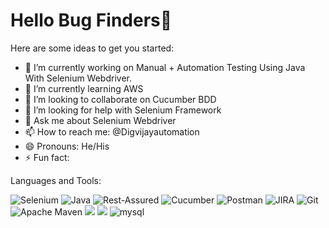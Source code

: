 # Hello Bug Finders👋


Here are some ideas to get you started:

- 🔭 I’m currently working on Manual + Automation Testing Using Java With Selenium Webdriver.
- 🌱 I’m currently learning AWS
- 👯 I’m looking to collaborate on Cucumber BDD
- 🤔 I’m looking for help with Selenium Framework
- 💬 Ask me about Selenium Webdriver
- 📫 How to reach me: @Digvijayautomation
- 😄 Pronouns: He/His
- ⚡ Fun fact: 







Languages and Tools:

<img src="https://camo.githubusercontent.com/34ad4801d9f546894658726034408496421ecd72149ce3a4cceb4af165d38f62/68747470733a2f2f696d672e736869656c64732e696f2f62616467652f73656c656e69756d2532302d43423032412e7376673f267374796c653d666f722d7468652d6261646765266c6f676f3d53656c656e69756d266c6f676f436f6c6f723d7768697465" alt="Selenium" data-canonical-src="https://img.shields.io/badge/selenium%20-CB02A.svg?&amp;style=for-the-badge&amp;logo=Selenium&amp;logoColor=white" style="max-width: 100%;">

<img src="https://camo.githubusercontent.com/6d341bbf578cbaa9d5d9b6953d86c85a655aefade8155ad1b4dce81de1a0ba76/68747470733a2f2f696d672e736869656c64732e696f2f62616467652f2d4a6176612d2532333030373339363f267374796c653d666f722d7468652d6261646765266c6f676f3d4a617661266c6f676f436f6c6f723d7768697465" alt="Java" data-canonical-src="https://img.shields.io/badge/-Java-%23007396?&amp;style=for-the-badge&amp;logo=Java&amp;logoColor=white" style="max-width: 100%;">

<img src="https://camo.githubusercontent.com/63c44d9bfe9a49dde2e1ae5967fd03bf91b79a9f0b6553bec419393851a0b5e3/68747470733a2f2f696d672e736869656c64732e696f2f62616467652f2d52657374253230417373757265642d3442413832453f267374796c653d666f722d7468652d6261646765266c6f676f3d4a617661266c6f676f436f6c6f723d7768697465" alt="Rest-Assured" data-canonical-src="https://img.shields.io/badge/-Rest%20Assured-4BA82E?&amp;style=for-the-badge&amp;logo=Java&amp;logoColor=white" style="max-width: 100%;">

<img src="https://camo.githubusercontent.com/aef9febb9fdc29807d80347317ecc9001c25e8741e3dc761cbda553dd232fc0d/68747470733a2f2f696d672e736869656c64732e696f2f62616467652f2d437563756d6265722d627269676874677265656e3f6c6f676f3d637563756d626572266c6f676f436f6c6f723d7768697465267374796c653d666f722d7468652d6261646765" alt="Cucumber" data-canonical-src="https://img.shields.io/badge/-Cucumber-brightgreen?logo=cucumber&amp;logoColor=white&amp;style=for-the-badge" style="max-width: 100%;">

<img src="https://camo.githubusercontent.com/4729abdff162ed81c76ba4fce03e9afa60c2d521a43ce991c052f5f5dcd01c2e/68747470733a2f2f696d672e736869656c64732e696f2f62616467652f2d506f73746d616e2d2532334646364333373f267374796c653d666f722d7468652d6261646765266c6f676f3d506f73746d616e266c6f676f436f6c6f723d7768697465" alt="Postman" data-canonical-src="https://img.shields.io/badge/-Postman-%23FF6C37?&amp;style=for-the-badge&amp;logo=Postman&amp;logoColor=white" style="max-width: 100%;">

<img src="https://camo.githubusercontent.com/82e0a0b60f84934d60c09967fb21dc36b351c35ed9313ce5c7731d0670bd7c06/68747470733a2f2f696d672e736869656c64732e696f2f62616467652f2d4a4952412d2532333030353243433f267374796c653d666f722d7468652d6261646765266c6f676f3d4a495241266c6f676f436f6c6f723d7768697465" alt="JIRA" data-canonical-src="https://img.shields.io/badge/-JIRA-%230052CC?&amp;style=for-the-badge&amp;logo=JIRA&amp;logoColor=white" style="max-width: 100%;">

<img src="https://camo.githubusercontent.com/ef01ed46f259ef32442e48ce38af5b4a3d7f657e12cd0530d293a205ed57751a/68747470733a2f2f696d672e736869656c64732e696f2f62616467652f6769742532302d2532334630353033322e7376673f267374796c653d666f722d7468652d6261646765266c6f676f3d676974266c6f676f436f6c6f723d7768697465" alt="Git" data-canonical-src="https://img.shields.io/badge/git%20-%23F05032.svg?&amp;style=for-the-badge&amp;logo=git&amp;logoColor=white" style="max-width: 100%;">

<img src="https://camo.githubusercontent.com/cdbe6f293a073b0858bc302dca185052055e8f399f4c2eb0b458e18d1ad935fc/68747470733a2f2f696d672e736869656c64732e696f2f62616467652f4170616368652532304d6176656e2d4337314133362e7376673f267374796c653d666f722d7468652d6261646765266c6f676f3d4170616368652532304d6176656e266c6f676f436f6c6f723d7768697465" alt="Apache Maven" data-canonical-src="https://img.shields.io/badge/Apache%20Maven-C71A36.svg?&amp;style=for-the-badge&amp;logo=Apache%20Maven&amp;logoColor=white" style="max-width: 100%;">

<img src="https://camo.githubusercontent.com/5d4515b190d419f267b2d4d5c2474b338bf469decbf7adf99c5299695cefc0ca/68747470733a2f2f696d672e736869656c64732e696f2f62616467652f45636c697073652d3243323235353f7374796c653d666f722d7468652d6261646765266c6f676f3d65636c69707365266c6f676f436f6c6f723d7768697465" data-canonical-src="https://img.shields.io/badge/Eclipse-2C2255?style=for-the-badge&amp;logo=eclipse&amp;logoColor=white" style="max-width: 100%;">

<img src="https://camo.githubusercontent.com/6a6614429c47793bc6a43652f0fb25821712e990eea1377265683f7eb6720d94/68747470733a2f2f696d672e736869656c64732e696f2f62616467652f416d617a6f6e204157532d4646393930303f7374796c653d666f722d7468652d6261646765266c6f676f3d616d617a6f6e617773266c6f676f436f6c6f723d7768697465" data-canonical-src="https://img.shields.io/badge/Amazon AWS-FF9900?style=for-the-badge&amp;logo=amazonaws&amp;logoColor=white" style="max-width: 100%;">

<img alt="mysql" src="https://camo.githubusercontent.com/a4a4a017a5d519d7c4ce2a3cd3d2194fb7af4b1ca424850784565007c2acc7d8/68747470733a2f2f696d672e736869656c64732e696f2f62616467652f4d7953514c2d3030354338343f7374796c653d666f722d7468652d6261646765266c6f676f3d6d7973716c266c6f676f436f6c6f723d7768697465" data-canonical-src="https://img.shields.io/badge/MySQL-005C84?style=for-the-badge&amp;logo=mysql&amp;logoColor=white" style="max-width: 100%;">
